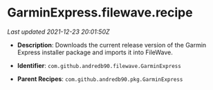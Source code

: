 # GarminExpress.filewave.recipe

_Last updated 2021-12-23 20:01:50Z_

- **Description**: Downloads the current release version of the Garmin Express installer package and imports it into FileWave.

- **Identifier**: `com.github.andredb90.filewave.GarminExpress`

- **Parent Recipes**: `com.github.andredb90.pkg.GarminExpress`

